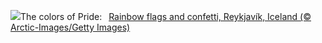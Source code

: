 ![](https://www.bing.com/th?id=OHR.PrideIceland_EN-US2263138010_UHD.jpg&w=1000)The colors of Pride:&nbsp;&ensp;[Rainbow flags and confetti, Reykjavík, Iceland (© Arctic-Images/Getty Images)](https://www.bing.com/th?id=OHR.PrideIceland_EN-US2263138010_UHD.jpg)
<br><br/>
